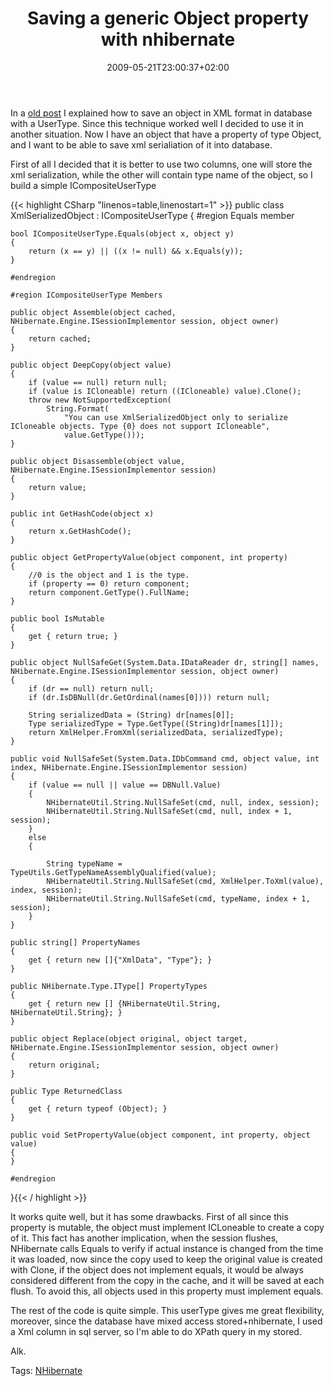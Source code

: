 ﻿---
title: "Saving a generic Object property with nhibernate"
description: ""
date: 2009-05-21T23:00:37+02:00
draft: false
tags: [Nhibernate]
categories: [Nhibernate]
---
In a [old post](http://www.codewrecks.com/blog/index.php/2009/05/14/use-xml-field-in-sqlserver-with-nhibernate/) I explained how to save an object in XML format in database with a UserType. Since this technique worked well I decided to use it in another situation. Now I have an object that have a property of type Object, and I want to be able to save xml serialiation of it into database.

First of all I decided that it is better to use two columns, one will store the xml serialization, while the other will contain type name of the object, so I build a simple ICompositeUserType

{{< highlight CSharp "linenos=table,linenostart=1" >}}
public class XmlSerializedObject : ICompositeUserType 
{
    #region Equals member

    bool ICompositeUserType.Equals(object x, object y)
    {
        return (x == y) || ((x != null) && x.Equals(y));
    }

    #endregion

    #region ICompositeUserType Members

    public object Assemble(object cached, NHibernate.Engine.ISessionImplementor session, object owner)
    {
        return cached;
    }

    public object DeepCopy(object value)
    {
        if (value == null) return null;
        if (value is ICloneable) return ((ICloneable) value).Clone();
        throw new NotSupportedException(
            String.Format(
                "You can use XmlSerializedObject only to serialize ICloneable objects. Type {0} does not support ICloneable",
                value.GetType()));
    }

    public object Disassemble(object value, NHibernate.Engine.ISessionImplementor session)
    {
        return value;
    }

    public int GetHashCode(object x)
    {
        return x.GetHashCode();
    }

    public object GetPropertyValue(object component, int property)
    {
        //0 is the object and 1 is the type.
        if (property == 0) return component;
        return component.GetType().FullName;
    }

    public bool IsMutable
    {
        get { return true; }
    }

    public object NullSafeGet(System.Data.IDataReader dr, string[] names, NHibernate.Engine.ISessionImplementor session, object owner)
    {
        if (dr == null) return null;
        if (dr.IsDBNull(dr.GetOrdinal(names[0]))) return null;

        String serializedData = (String) dr[names[0]];
        Type serializedType = Type.GetType((String)dr[names[1]]);
        return XmlHelper.FromXml(serializedData, serializedType);
    }

    public void NullSafeSet(System.Data.IDbCommand cmd, object value, int index, NHibernate.Engine.ISessionImplementor session)
    {
        if (value == null || value == DBNull.Value)
        {
            NHibernateUtil.String.NullSafeSet(cmd, null, index, session);
            NHibernateUtil.String.NullSafeSet(cmd, null, index + 1, session);
        }
        else
        {

            String typeName = TypeUtils.GetTypeNameAssemblyQualified(value);
            NHibernateUtil.String.NullSafeSet(cmd, XmlHelper.ToXml(value), index, session);
            NHibernateUtil.String.NullSafeSet(cmd, typeName, index + 1, session);
        }
    }

    public string[] PropertyNames
    {
        get { return new []{"XmlData", "Type"}; }
    }

    public NHibernate.Type.IType[] PropertyTypes
    {
        get { return new [] {NHibernateUtil.String, NHibernateUtil.String}; }
    }

    public object Replace(object original, object target, NHibernate.Engine.ISessionImplementor session, object owner)
    {
        return original;
    }

    public Type ReturnedClass
    {
        get { return typeof (Object); }
    }

    public void SetPropertyValue(object component, int property, object value)
    {
    }

    #endregion
}{{< / highlight >}}

<!-- Code inserted with Steve Dunn's Windows Live Writer Code Formatter Plugin.  http://dunnhq.com -->

It works quite well, but it has some drawbacks. First of all since this property is mutable, the object must implement ICLoneable to create a copy of it. This fact has another implication, when the session flushes, NHibernate calls Equals to verify if actual instance is changed from the time it was loaded, now since the copy used to keep the original value is created with Clone, if the object does not implement equals, it would be always considered different from the copy in the cache, and it will be saved at each flush. To avoid this, all objects used in this property must implement equals.

The rest of the code is quite simple. This userType gives me great flexibility, moreover, since the database have mixed access stored+nhibernate, I used a Xml column in sql server, so I'm able to do XPath query in my stored.

Alk.

Tags: [NHibernate](http://technorati.com/tag/NHibernate)
